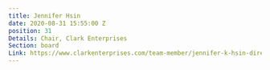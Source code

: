```yaml
---
title: Jennifer Hsin
date: 2020-08-31 15:55:00 Z
position: 31
Details: Chair, Clark Enterprises
Section: board
Link: https://www.clarkenterprises.com/team-member/jennifer-k-hsin-director-chief-financial-officer/
---
```


